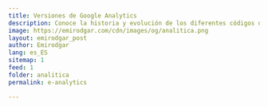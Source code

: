 ```yaml
---
title: Versiones de Google Analytics 
description: Conoce la historia y evolución de los diferentes códigos de Google Analytics
image: https://emirodgar.com/cdn/images/og/analitica.png
layout: emirodgar_post
author: Emirodgar
lang: es_ES
sitemap: 1
feed: 1
folder: analitica
permalink: e-analytics

--- 
```

<!--stackedit_data:
eyJoaXN0b3J5IjpbLTQzMjg5NTk3MF19
-->